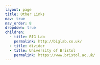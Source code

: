 ```yaml
---
layout: page
title: Other Links
nav: true
nav_order: 8
dropdown: true
children:
  - title: BIG Lab
    permalink: http://biglab.co.uk/
  - title: divider
  - title: University of Bristol
    permalink: https://www.bristol.ac.uk/
---
```

